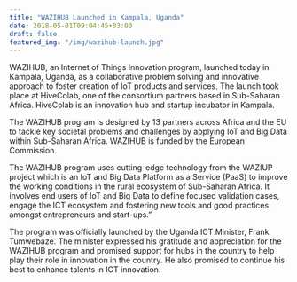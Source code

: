 ```yaml
---
title: "WAZIHUB Launched in Kampala, Uganda"
date: 2018-05-01T09:04:45+03:00
draft: false
featured_img: "/img/wazihub-launch.jpg"
---
```


WAZIHUB, an Internet of Things Innovation program, launched today in Kampala, Uganda, as a collaborative problem solving and innovative approach to foster creation of IoT products and services. The launch took place at HiveColab, one of the consortium partners based in Sub-Saharan Africa. HiveColab is an innovation hub and startup incubator in Kampala.

<!--more-->
 
The WAZIHUB program is designed by 13 partners across Africa and the EU to tackle key societal problems and challenges by applying IoT and Big Data within Sub-Saharan Africa. WAZIHUB is funded by the European Commission.

The WAZIHUB program uses cutting-edge technology from the WAZIUP project which is an IoT and Big Data Platform as a 
Service (PaaS) to improve the working conditions in the rural ecosystem of Sub-Saharan Africa. It involves end users of IoT and Big Data to define focused validation cases, engage the ICT ecosystem and fostering new tools and good practices amongst entrepreneurs and start-ups.”

The program was officially launched by the Uganda ICT Minister, Frank Tumwebaze.  The minister expressed his gratitude and appreciation for the WAZIHUB program and promised support for hubs in the country to help play their role in innovation in the country. He also promised to continue his best to enhance talents in ICT innovation.
